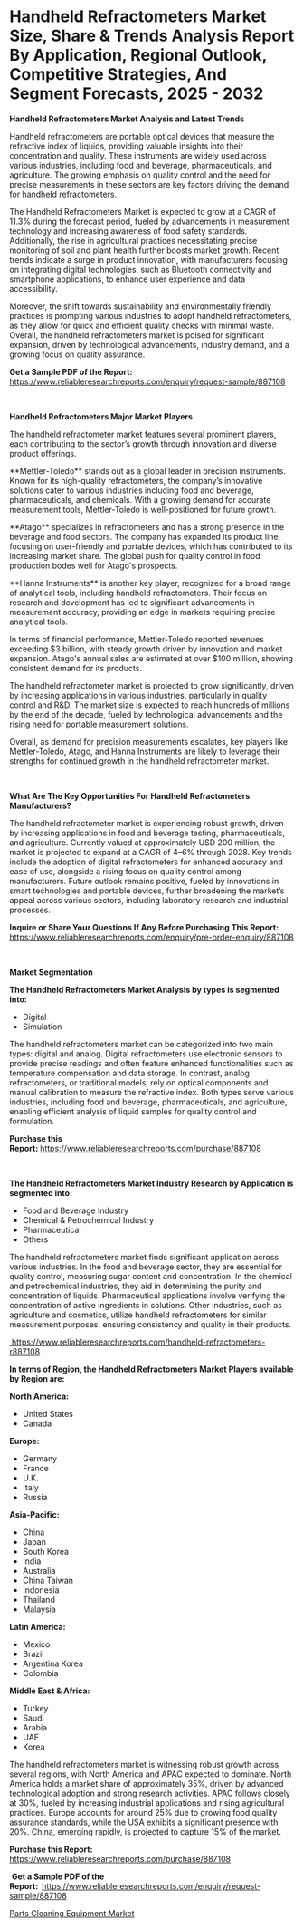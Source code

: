 <p><h1>Handheld Refractometers Market Size, Share & Trends Analysis Report By Application, Regional Outlook, Competitive Strategies, And Segment Forecasts, 2025 - 2032</h1></p><p><strong>Handheld Refractometers Market Analysis and Latest Trends</strong></p>
<p><p>Handheld refractometers are portable optical devices that measure the refractive index of liquids, providing valuable insights into their concentration and quality. These instruments are widely used across various industries, including food and beverage, pharmaceuticals, and agriculture. The growing emphasis on quality control and the need for precise measurements in these sectors are key factors driving the demand for handheld refractometers.</p><p>The Handheld Refractometers Market is expected to grow at a CAGR of 11.3% during the forecast period, fueled by advancements in measurement technology and increasing awareness of food safety standards. Additionally, the rise in agricultural practices necessitating precise monitoring of soil and plant health further boosts market growth. Recent trends indicate a surge in product innovation, with manufacturers focusing on integrating digital technologies, such as Bluetooth connectivity and smartphone applications, to enhance user experience and data accessibility.</p><p>Moreover, the shift towards sustainability and environmentally friendly practices is prompting various industries to adopt handheld refractometers, as they allow for quick and efficient quality checks with minimal waste. Overall, the handheld refractometers market is poised for significant expansion, driven by technological advancements, industry demand, and a growing focus on quality assurance.</p></p>
<p><strong>Get a Sample PDF of the Report:&nbsp;</strong> <a href="https://www.reliableresearchreports.com/enquiry/request-sample/887108?utm_campaign=2526&utm_medium=2&utm_source=Github&utm_content=ia&utm_term=20022025&utm_id=handheld-refractometers">https://www.reliableresearchreports.com/enquiry/request-sample/887108</a></p>
<p>&nbsp;</p>
<p><strong>Handheld Refractometers Major Market Players</strong></p>
<p><p>The handheld refractometer market features several prominent players, each contributing to the sector’s growth through innovation and diverse product offerings.</p><p>**Mettler-Toledo** stands out as a global leader in precision instruments. Known for its high-quality refractometers, the company’s innovative solutions cater to various industries including food and beverage, pharmaceuticals, and chemicals. With a growing demand for accurate measurement tools, Mettler-Toledo is well-positioned for future growth.</p><p>**Atago** specializes in refractometers and has a strong presence in the beverage and food sectors. The company has expanded its product line, focusing on user-friendly and portable devices, which has contributed to its increasing market share. The global push for quality control in food production bodes well for Atago's prospects.</p><p>**Hanna Instruments** is another key player, recognized for a broad range of analytical tools, including handheld refractometers. Their focus on research and development has led to significant advancements in measurement accuracy, providing an edge in markets requiring precise analytical tools.</p><p>In terms of financial performance, Mettler-Toledo reported revenues exceeding $3 billion, with steady growth driven by innovation and market expansion. Atago's annual sales are estimated at over $100 million, showing consistent demand for its products.</p><p>The handheld refractometer market is projected to grow significantly, driven by increasing applications in various industries, particularly in quality control and R&D. The market size is expected to reach hundreds of millions by the end of the decade, fueled by technological advancements and the rising need for portable measurement solutions.</p><p>Overall, as demand for precision measurements escalates, key players like Mettler-Toledo, Atago, and Hanna Instruments are likely to leverage their strengths for continued growth in the handheld refractometer market.</p></p>
<p>&nbsp;</p>
<p><strong>What Are The Key Opportunities For Handheld Refractometers Manufacturers?</strong></p>
<p><p>The handheld refractometer market is experiencing robust growth, driven by increasing applications in food and beverage testing, pharmaceuticals, and agriculture. Currently valued at approximately USD 200 million, the market is projected to expand at a CAGR of 4–6% through 2028. Key trends include the adoption of digital refractometers for enhanced accuracy and ease of use, alongside a rising focus on quality control among manufacturers. Future outlook remains positive, fueled by innovations in smart technologies and portable devices, further broadening the market’s appeal across various sectors, including laboratory research and industrial processes.</p></p>
<p><strong>Inquire or Share Your Questions If Any Before Purchasing This Report:</strong> <a href="https://www.reliableresearchreports.com/enquiry/pre-order-enquiry/887108?utm_campaign=2526&utm_medium=2&utm_source=Github&utm_content=ia&utm_term=20022025&utm_id=handheld-refractometers">https://www.reliableresearchreports.com/enquiry/pre-order-enquiry/887108</a></p>
<p>&nbsp;</p>
<p><strong>Market Segmentation</strong></p>
<p><strong>The Handheld Refractometers Market Analysis by types is segmented into:</strong></p>
<p><ul><li>Digital</li><li>Simulation</li></ul></p>
<p><p>The handheld refractometers market can be categorized into two main types: digital and analog. Digital refractometers use electronic sensors to provide precise readings and often feature enhanced functionalities such as temperature compensation and data storage. In contrast, analog refractometers, or traditional models, rely on optical components and manual calibration to measure the refractive index. Both types serve various industries, including food and beverage, pharmaceuticals, and agriculture, enabling efficient analysis of liquid samples for quality control and formulation.</p></p>
<p><strong>Purchase this Report:&nbsp;</strong><a href="https://www.reliableresearchreports.com/purchase/887108?utm_campaign=2526&utm_medium=2&utm_source=Github&utm_content=ia&utm_term=20022025&utm_id=handheld-refractometers">https://www.reliableresearchreports.com/purchase/887108</a></p>
<p>&nbsp;</p>
<p><strong>The Handheld Refractometers Market Industry Research by Application is segmented into:</strong></p>
<p><ul><li>Food and Beverage Industry</li><li>Chemical & Petrochemical Industry</li><li>Pharmaceutical</li><li>Others</li></ul></p>
<p><p>The handheld refractometers market finds significant application across various industries. In the food and beverage sector, they are essential for quality control, measuring sugar content and concentration. In the chemical and petrochemical industries, they aid in determining the purity and concentration of liquids. Pharmaceutical applications involve verifying the concentration of active ingredients in solutions. Other industries, such as agriculture and cosmetics, utilize handheld refractometers for similar measurement purposes, ensuring consistency and quality in their products.</p></p>
<p><a href="https://www.reliableresearchreports.com/handheld-refractometers-r887108?utm_campaign=2526&utm_medium=2&utm_source=Github&utm_content=ia&utm_term=20022025&utm_id=handheld-refractometers">&nbsp;https://www.reliableresearchreports.com/handheld-refractometers-r887108</a></p>
<p><strong>In terms of Region, the Handheld Refractometers Market Players available by Region are:</strong></p>
<p>
    <p> <strong> North America: </strong>
        <ul>
            <li>United States</li>
            <li>Canada</li>
        </ul>
        </p> 
    <p> <strong> Europe: </strong>
        <ul>
            <li>Germany</li>
            <li>France</li>
            <li>U.K.</li>
            <li>Italy</li>
            <li>Russia</li>
        </ul>
        </p> 
    <p> <strong> Asia-Pacific: </strong>
        <ul>
            <li>China</li>
            <li>Japan</li>
            <li>South Korea</li>
            <li>India</li>
            <li>Australia</li>
            <li>China Taiwan</li>
            <li>Indonesia</li>
            <li>Thailand</li>
            <li>Malaysia</li>
        </ul>
        </p> 
    <p> <strong> Latin America: </strong>
        <ul>
            <li>Mexico</li>
            <li>Brazil</li>
            <li>Argentina Korea</li>
            <li>Colombia</li>
        </ul>
        </p> 
    <p> <strong> Middle East & Africa: </strong>
        <ul>
            <li>Turkey</li>
            <li>Saudi</li>
            <li>Arabia</li>
            <li>UAE</li>
            <li>Korea</li>
        </ul>
    </p>
    </p>
<p><p>The handheld refractometers market is witnessing robust growth across several regions, with North America and APAC expected to dominate. North America holds a market share of approximately 35%, driven by advanced technological adoption and strong research activities. APAC follows closely at 30%, fueled by increasing industrial applications and rising agricultural practices. Europe accounts for around 25% due to growing food quality assurance standards, while the USA exhibits a significant presence with 20%. China, emerging rapidly, is projected to capture 15% of the market.</p></p>
<p><strong>Purchase this Report: </strong><a href="https://www.reliableresearchreports.com/purchase/887108?utm_campaign=2526&utm_medium=2&utm_source=Github&utm_content=ia&utm_term=20022025&utm_id=handheld-refractometers">https://www.reliableresearchreports.com/purchase/887108</a></p>
<p>&nbsp;<strong>Get a Sample PDF of the Report:&nbsp;&nbsp;</strong><a href="https://www.reliableresearchreports.com/enquiry/request-sample/887108?utm_campaign=2526&utm_medium=2&utm_source=Github&utm_content=ia&utm_term=20022025&utm_id=handheld-refractometers">https://www.reliableresearchreports.com/enquiry/request-sample/887108</a></p>
<p><strong></strong></p>
<p><p><a href="https://github.com/phephezxnf/Market-Research-Report-List-1/blob/main/parts-cleaning-equipment-market.md?utm_campaign=2526&utm_medium=2&utm_source=Github&utm_content=ia&utm_term=20022025&utm_id=handheld-refractometers">Parts Cleaning Equipment Market</a></p></p>